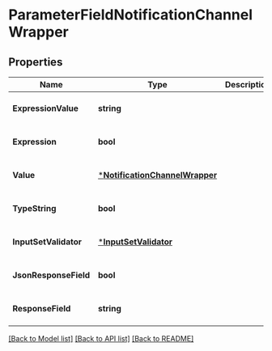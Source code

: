 # ParameterFieldNotificationChannelWrapper

## Properties
Name | Type | Description | Notes
------------ | ------------- | ------------- | -------------
**ExpressionValue** | **string** |  | [optional] [default to null]
**Expression** | **bool** |  | [optional] [default to null]
**Value** | [***NotificationChannelWrapper**](NotificationChannelWrapper.md) |  | [optional] [default to null]
**TypeString** | **bool** |  | [optional] [default to null]
**InputSetValidator** | [***InputSetValidator**](InputSetValidator.md) |  | [optional] [default to null]
**JsonResponseField** | **bool** |  | [optional] [default to null]
**ResponseField** | **string** |  | [optional] [default to null]

[[Back to Model list]](../README.md#documentation-for-models) [[Back to API list]](../README.md#documentation-for-api-endpoints) [[Back to README]](../README.md)

